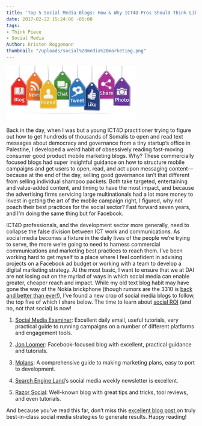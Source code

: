 ```yaml
---
title: 'Top 5 Social Media Blogs: How & Why ICT4D Pros Should Think Like Digital Marketers'
date: 2017-02-22 15:24:00 -05:00
tags:
- Think Piece
- Social Media
Author: Kristen Roggemann
thumbnail: "/uploads/social%20media%20marketing.png"
---
```


![social media marketing.png](/uploads/social%20media%20marketing.png)

Back in the day, when I was but a young ICT4D practitioner trying to figure out how to get hundreds of thousands of Somalis to open and read text messages about democracy and governance from a tiny startup’s office in Palestine, I developed a weird habit of obsessively reading fast-moving consumer good product mobile marketing blogs. Why? These commercially focused blogs had super insightful guidance on how to structure mobile campaigns and get users to open, read, and act upon messaging content—because at the end of the day, selling good governance isn’t that different from selling individual shampoo packets. Both take targeted, entertaining and value-added content, and timing to have the most impact, and because the advertising firms servicing large multinationals had a lot more money to invest in getting the art of the mobile campaign right, I figured, why not poach their best practices for the social sector? Fast forward seven years, and I’m doing the same thing but for Facebook.

<!--more-->

ICT4D professionals, and the development sector more generally, need to collapse the false division between ICT work and communications. As social media becomes a fixture in the daily lives of the people we’re trying to serve, the more we’re going to need to harness commercial communications and marketing best practices to reach them. I’ve been working hard to get myself to a place where I feel confident in advising projects on a Facebook ad budget or working with a team to develop a digital marketing strategy. At the most basic, I want to ensure that we at DAI are not losing out on the myriad of ways in which social media can enable greater, cheaper reach and impact. While my old text blog habit may have gone the way of the Nokia brickphone (though rumors are the 3310 is [back and better than ever!](http://www.independent.co.uk/life-style/gadgets-and-tech/news/nokia-3310-mwc-2017-re-launch-buy-amazon-price-leaks-details-revealed-a7578941.html)), I’ve found a new crop of social media blogs to follow, the top five of which I share below. The time to learn about [social ROI](https://blog.hootsuite.com/measure-social-media-roi-business/) (and no, not that social) is now!

1. [Social Media Examiner](http://www.socialmediaexaminer.com/): Excellent daily email, useful tutorials, very practical guide to running campaigns on a number of different platforms and engagement tools.

2. [Jon Loomer](http://www.jonloomer.com/): Facebook-focused blog with excellent, practical guidance and tutorials.

3. [Mplans](http://www.mplans.com/): A comprehensive guide to making marketing plans, easy to port to development.

4. [Search Engine Land](http://searchengineland.com/guide/what-is-social-media-marketing)’s social media weekly newsletter is excellent.

5. [Razor Social](http://www.razorsocial.com/blog/): Well-known blog with great tips and tricks, tool reviews, and even tutorials.

And because you’ve read this far, don’t miss this [excellent blog post ](http://rebekahradice.com/social-media-strategy-ideas/)on truly best-in-class social media strategies to generate results. Happy reading!